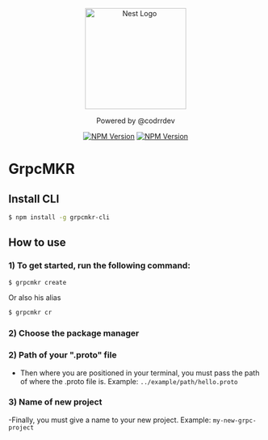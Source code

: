 <p align="center">
  <a href="http://nestjs.com/" target="blank"><img src="https://res.cloudinary.com/codrrdev/image/upload/v1681815884/codrr-banner_bgrxvs.png" width="200" alt="Nest Logo" /></a>
</p>
 <p align="center">Powered by @codrrdev</p>
 <p align="center">
 <a href="https://www.npmjs.com/package/grpcmkr-cli"><img src="https://img.shields.io/npm/v/grpcmkr-cli" alt="NPM Version" /></a>
 <a href="https://www.npmjs.com/package/grpcmkr-cli"><img src="https://img.shields.io/npm/l/grpcmkr-cli" alt="NPM Version" /></a>
 </p>


# GrpcMKR

## Install CLI
```bash
$ npm install -g grpcmkr-cli
```

## How to use
### 1) To get started, run the following command:
```bash
$ grpcmkr create
```
Or also his alias

```bash
$ grpcmkr cr
```

### 2) Choose the package manager

### 2) Path of your ".proto" file
- Then where you are positioned in your terminal, you must pass the path of where the .proto file is. Example: `../example/path/hello.proto`

### 3) Name of new project
-Finally, you must give a name to your new project. Example: `my-new-grpc-project`

